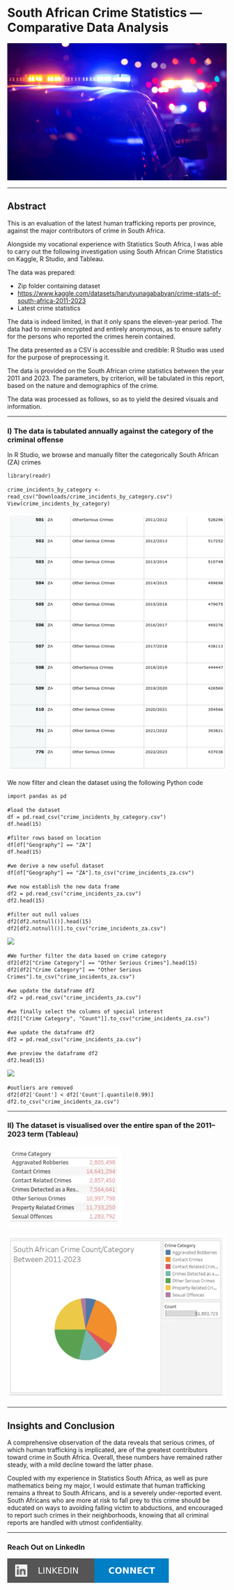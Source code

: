 # South African Crime Statistics — Comparative Data Analysis

![](https://github.com/msizimkhize/-South-African-Crime-Statistics-Comparative-Analysis-Project/blob/main/IMG/SAPS.png?raw=true)

***
## Abstract
This is an evaluation of the latest human trafficking reports per province, against the major contributors of crime in South Africa.

Alongside my vocational experience with Statistics South Africa, I was able to carry out the following investigation using South African Crime Statistics on Kaggle, R Studio, and Tableau.

The data was prepared:

- Zip folder containing dataset
- https://www.kaggle.com/datasets/harutyunagababyan/crime-stats-of-south-africa-2011-2023
- Latest crime statistics

The data is indeed limited, in that it only spans the eleven-year period. The data had to remain encrypted and entirely anonymous, as to ensure safety for the persons who reported the crimes herein contained.

The data presented as a CSV is accessible and credible: R Studio was used for the purpose of preprocessing it.

The data is provided on the South African crime statistics between the year 2011 and 2023. The parameters, by criterion, will be tabulated in this report, based on the nature and demographics of the crime.

The data was processed as follows, so as to yield the desired visuals and information.
***
### I) The data is tabulated annually against the category of the criminal offense

In R Studio, we browse and manually filter the categorically South African (ZA) crimes

```
library(readr)

crime_incidents_by_category <- read_csv("Downloads/crime_incidents_by_category.csv")
View(crime_incidents_by_category) 
```
![](https://github.com/msizimkhize/-South-African-Crime-Statistics-Comparative-Analysis-Project/raw/refs/heads/main/R%20Studio/1_uyEXe9u6BuJDCbXntketKQ.webp)

We now filter and clean the dataset using the following Python code

```
import pandas as pd

#load the dataset
df = pd.read_csv("crime_incidents_by_category.csv")
df.head(15)

#filter rows based on location
df[df["Geography"] == "ZA"]
df.head(15)

#we derive a new useful dataset
df[df["Geography"] == "ZA"].to_csv("crime_incidents_za.csv")

#we now establish the new data frame
df2 = pd.read_csv("crime_incidents_za.csv")
df2.head(15)

#filter out null values
df2[df2.notnull()].head(15)
df2[df2.notnull()].to_csv("crime_incidents_za.csv")
```

![](https://github.com/msizimkhize/South-African-Crime-Statistics-Comparative-Analysis-Project/blob/main/Python%20(Notebook)/7_01_04_47.png?raw=true)

```
#We further filter the data based on crime category
df2[df2["Crime Category"] == "Other Serious Crimes"].head(15)
df2[df2["Crime Category"] == "Other Serious Crimes"].to_csv("crime_incidents_za.csv")

#we update the dataframe df2
df2 = pd.read_csv("crime_incidents_za.csv")

#we finally select the columns of special interest
df2[["Crime Category", "Count"]].to_csv("crime_incidents_za.csv")

#we update the dataframe df2
df2 = pd.read_csv("crime_incidents_za.csv")

#we preview the dataframe df2
df2.head(15)
```
![](https://github.com/msizimkhize/South-African-Crime-Statistics-Comparative-Analysis-Project/blob/main/Python%20(Notebook)/7_04_08_42.png?raw=true)

```
#outliers are removed
df2[df2['Count'] < df2['Count'].quantile(0.99)]
df2.to_csv("crime_incidents_za.csv")
```

***
### II) The dataset is visualised over the entire span of the 2011–2023 term (**Tableau**)

![](https://github.com/msizimkhize/-South-African-Crime-Statistics-Comparative-Analysis-Project/raw/refs/heads/main/Tableau/1_mhBaXiczppWcKm6kfXsUog.webp)

![](https://github.com/msizimkhize/-South-African-Crime-Statistics-Comparative-Analysis-Project/raw/refs/heads/main/Tableau/1_6GeFBiJhKD6OGksRE1rSYw.webp)
***
## Insights and Conclusion

A comprehensive observation of the data reveals that serious crimes, of which human trafficking is implicated, are of the greatest contributors toward crime in South Africa. Overall, these numbers have remained rather steady, with a mild decline toward the latter phase.

Coupled with my experience in Statistics South Africa, as well as pure mathematics being my major, I would estimate that human trafficking remains a threat to South Africans, and is a severely under-reported event. South Africans who are more at risk to fall prey to this crime should be educated on ways to avoiding falling victim to abductions, and encouraged to report such crimes in their neighborhoods, knowing that all criminal reports are handled with utmost confidentiality.
***
### Reach Out on LinkedIn

[![](https://raw.githubusercontent.com/msizimkhize/-South-African-Crime-Statistics-Comparative-Analysis-Project/1f3d9ebec740ae97c9ac54fcd63315042bd8cc68/IMG/68747470733a2f2f696d672e736869656c64732e696f2f62616467652f4c696e6b6564496e2d436f6e6e6563742d626c75653f7374796c653d666f722d7468652d6261646765266c6f676f3d6c696e6b6564696e.svg)](https://www.linkedin.com/in/msizimkhize/)
